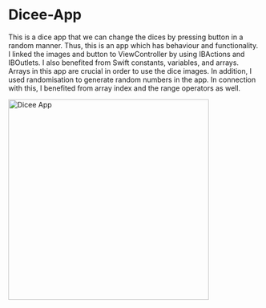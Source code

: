 # Dicee-App
This is a dice app that we can change the dices by pressing button in a random manner. Thus, this is an app which has behaviour and functionality. I linked the images and button to ViewController by using IBActions and IBOutlets. I also benefited from Swift constants, variables, and arrays. Arrays in this app are crucial in order to use the dice images. In addition, I used randomisation to generate random numbers in the app. In connection with this, I benefited from array index and the range operators as well.



<img width="400" alt="Dicee App" src="https://user-images.githubusercontent.com/92036779/183652064-74ef1982-3dc7-4ad4-9324-5a8c59df36d1.png">
